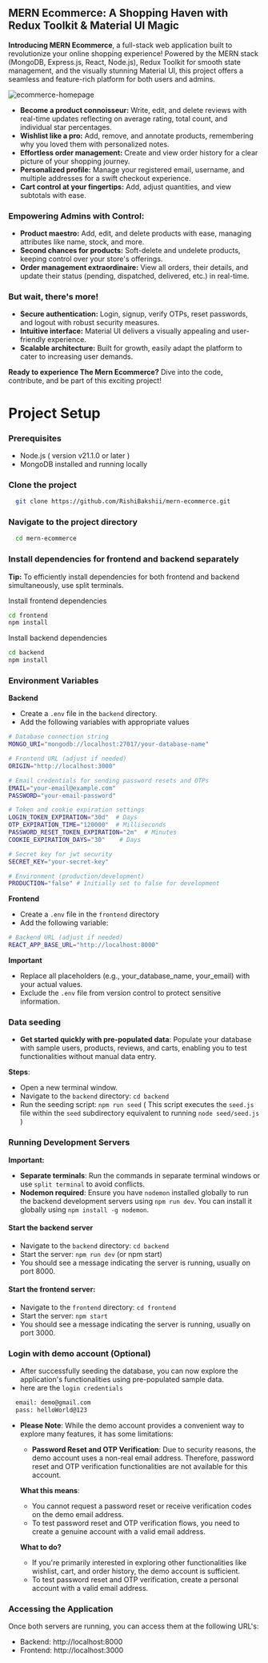 ## MERN Ecommerce: A Shopping Haven with Redux Toolkit & Material UI Magic

**Introducing MERN Ecommerce**, a full-stack web application built to revolutionize your online shopping experience! Powered by the MERN stack (MongoDB, Express.js, React, Node.js), Redux Toolkit for smooth state management, and the visually stunning Material UI, this project offers a seamless and feature-rich platform for both users and admins.

![ecommerce-homepage](https://res.cloudinary.com/dh5fjdce9/image/upload/v1707365755/front_inhzp9.png)

* **Become a product connoisseur:** Write, edit, and delete reviews with real-time updates reflecting on average rating, total count, and individual star percentages.
* **Wishlist like a pro:** Add, remove, and annotate products, remembering why you loved them with personalized notes.
* **Effortless order management:** Create and view order history for a clear picture of your shopping journey.
* **Personalized profile:** Manage your registered email, username, and multiple addresses for a swift checkout experience.
* **Cart control at your fingertips:** Add, adjust quantities, and view subtotals with ease.

### **Empowering Admins with Control:**

* **Product maestro:** Add, edit, and delete products with ease, managing attributes like name, stock, and more.
* **Second chances for products:** Soft-delete and undelete products, keeping control over your store's offerings.
* **Order management extraordinaire:** View all orders, their details, and update their status (pending, dispatched, delivered, etc.) in real-time.

### **But wait, there's more!**

* **Secure authentication:** Login, signup, verify OTPs, reset passwords, and logout with robust security measures.
* **Intuitive interface:** Material UI delivers a visually appealing and user-friendly experience.
* **Scalable architecture:** Built for growth, easily adapt the platform to cater to increasing user demands.

**Ready to experience The Mern Ecommerce?** Dive into the code, contribute, and be part of this exciting project!

# **Project Setup**

### Prerequisites
- Node.js ( version v21.1.0 or later )
- MongoDB installed and running locally

### Clone the project

```bash
  git clone https://github.com/RishiBakshii/mern-ecommerce.git
```

### Navigate to the project directory

```bash
  cd mern-ecommerce
```

### Install dependencies for frontend and backend separately
**Tip:** To efficiently install dependencies for both frontend and backend simultaneously, use split terminals.

Install frontend dependencies
```bash
cd frontend
npm install
```

Install backend dependencies

```bash
cd backend
npm install
```


### Environment Variables
**Backend**
- Create a `.env` file in the `backend` directory.
- Add the following variables with appropriate values
```bash
# Database connection string
MONGO_URI="mongodb://localhost:27017/your-database-name"

# Frontend URL (adjust if needed)
ORIGIN="http://localhost:3000"

# Email credentials for sending password resets and OTPs
EMAIL="your-email@example.com"
PASSWORD="your-email-password"

# Token and cookie expiration settings
LOGIN_TOKEN_EXPIRATION="30d"  # Days
OTP_EXPIRATION_TIME="120000"  # Milliseconds
PASSWORD_RESET_TOKEN_EXPIRATION="2m"  # Minutes
COOKIE_EXPIRATION_DAYS="30"    # Days

# Secret key for jwt security
SECRET_KEY="your-secret-key"

# Environment (production/development)
PRODUCTION="false" # Initially set to false for development
```

**Frontend**
- Create a `.env` file in the `frontend` directory
- Add the following variable:
```bash
# Backend URL (adjust if needed)
REACT_APP_BASE_URL="http://localhost:8000" 
```

**Important**
- Replace all placeholders (e.g., your_database_name, your_email) with your actual values.
- Exclude the `.env` file from version control to protect sensitive information.

### Data seeding
- **Get started quickly with pre-populated data**: Populate your database with sample users, products, reviews, and carts, enabling you to test functionalities without manual data entry.

**Steps**:
- Open a new terminal window.
- Navigate to the `backend` directory: `cd backend`
- Run the seeding script: `npm run seed` ( This script executes the `seed.js` file within the `seed` subdirectory equivalent to running `node seed/seed.js` )
### Running Development Servers

**Important:**

- **Separate terminals**: Run the commands in separate terminal windows or use `split terminal` to avoid conflicts.
- **Nodemon required**: Ensure you have `nodemon` installed globally to run the backend development servers using `npm run dev`. You can install it globally using `npm install -g nodemon`.

#### Start the backend server
- Navigate to the `backend` directory: `cd backend`
- Start the server: `npm run dev` (or npm start)
- You should see a message indicating the server is running, usually on port 8000.
     
#### Start the frontend server:
- Navigate to the `frontend` directory: `cd frontend`
- Start the server: `npm start`
- You should see a message indicating the server is running, usually on port 3000.

### Login with demo account (Optional)
- After successfully seeding the database, you can now explore the application's functionalities using pre-populated sample data.
- here are the `login credentials`
```bash
  email: demo@gmail.com
  pass: helloWorld@123
```

- **Please Note**: While the demo account provides a convenient way to explore many features, it has some limitations:
    - **Password Reset and OTP Verification**: Due to security reasons, the demo account uses a non-real email address. Therefore, password reset and OTP verification functionalities are not available for this account.

    **What this means**:
    - You cannot request a password reset or receive verification codes on the demo email address.
    - To test password reset and OTP verification flows, you need to create a genuine account with a valid email address.

    **What to do?**
    - If you're primarily interested in exploring other functionalities like wishlist, cart, and order history, the demo account is sufficient.
    - To test password reset and OTP verification, create a personal account with a valid email address.
### Accessing the Application
Once both servers are running, you can access them at the following URL's:
- Backend: http://localhost:8000
- Frontend: http://localhost:3000

